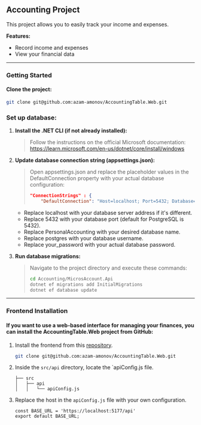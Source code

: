 ## Accounting Project

This project allows you to easily track your income and expenses.

**Features:**

* Record income and expenses
* View your financial data

---

### **Getting Started**

####  **Clone the project:**

   ```bash
   git clone git@github.com:azam-amonov/AccountingTable.Web.git
```

### Set up database:
1. **Install the .NET CLI (if not already installed):**
    > Follow the instructions on the official Microsoft documentation: https://learn.microsoft.com/en-us/dotnet/core/install/windows

2. **Update database connection string (appsettings.json):**
    > Open appsettings.json and replace the placeholder values in the DefaultConnection property with your actual 
     database configuration:
      >``` json
      > "ConnectionStrings" : {
      >     "DefaultConnection": "Host=localhost; Port=5432; Database=PersonalAccounting; Username=postgres; Password=your_password" }
    
   - Replace localhost with your database server address if it's different.
   - Replace 5432 with your database port (default for PostgreSQL is 5432).
   - Replace PersonalAccounting with your desired database name.
   - Replace postgres with your database username.
   - Replace your_password with your actual database password.
3. **Run database migrations:**
   > Navigate to the project directory and execute these commands:
    > ``` bash
    > cd Accounting/MicrosAccount.Api
    > dotnet ef migrations add InitialMigrations
    > dotnet ef database update


---

### Frontend Installation
#### If you want to use a web-based interface for managing your finances, you can install the AccountingTable.Web project from GitHub:
1. Install the frontend from this [repository].
    ``` bash
    git clone git@github.com:azam-amonov/AccountingTable.Web.git
   
2. Inside the `src/api` directory, locate the `apiConfig.js file.
    ``` text
    ├── src
    │   ├── api
    │   │   └── apiConfig.js

3. Replace the host in the `apiConfig.js` file with your own configuration.
    ``` react
    const BASE_URL = 'https://localhost:5177/api'
    export default BASE_URL;
    ```

[repository]: https://github.com/azam-amonov/AccountingTable.Web